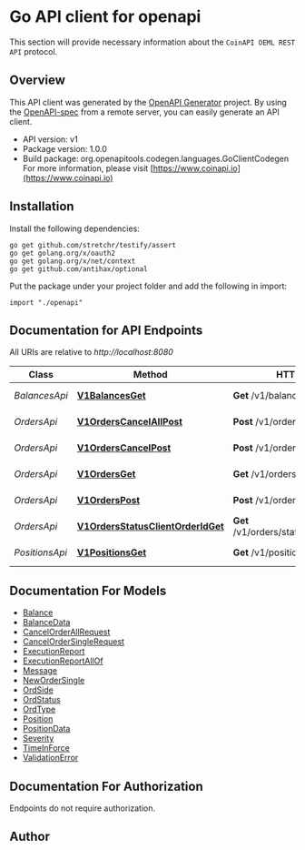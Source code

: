 # Go API client for openapi

This section will provide necessary information about the `CoinAPI OEML REST API` protocol.


## Overview
This API client was generated by the [OpenAPI Generator](https://openapi-generator.tech) project.  By using the [OpenAPI-spec](https://www.openapis.org/) from a remote server, you can easily generate an API client.

- API version: v1
- Package version: 1.0.0
- Build package: org.openapitools.codegen.languages.GoClientCodegen
For more information, please visit [https://www.coinapi.io](https://www.coinapi.io)

## Installation

Install the following dependencies:

```shell
go get github.com/stretchr/testify/assert
go get golang.org/x/oauth2
go get golang.org/x/net/context
go get github.com/antihax/optional
```

Put the package under your project folder and add the following in import:

```golang
import "./openapi"
```

## Documentation for API Endpoints

All URIs are relative to *http://localhost:8080*

Class | Method | HTTP request | Description
------------ | ------------- | ------------- | -------------
*BalancesApi* | [**V1BalancesGet**](docs/BalancesApi.md#v1balancesget) | **Get** /v1/balances | Get balances
*OrdersApi* | [**V1OrdersCancelAllPost**](docs/OrdersApi.md#v1orderscancelallpost) | **Post** /v1/orders/cancel/all | Cancel all orders
*OrdersApi* | [**V1OrdersCancelPost**](docs/OrdersApi.md#v1orderscancelpost) | **Post** /v1/orders/cancel | Cancel order
*OrdersApi* | [**V1OrdersGet**](docs/OrdersApi.md#v1ordersget) | **Get** /v1/orders | Get all orders
*OrdersApi* | [**V1OrdersPost**](docs/OrdersApi.md#v1orderspost) | **Post** /v1/orders | Create new order
*OrdersApi* | [**V1OrdersStatusClientOrderIdGet**](docs/OrdersApi.md#v1ordersstatusclientorderidget) | **Get** /v1/orders/status/{client_order_id} | Get order status
*PositionsApi* | [**V1PositionsGet**](docs/PositionsApi.md#v1positionsget) | **Get** /v1/positions | Get positions


## Documentation For Models

 - [Balance](docs/Balance.md)
 - [BalanceData](docs/BalanceData.md)
 - [CancelOrderAllRequest](docs/CancelOrderAllRequest.md)
 - [CancelOrderSingleRequest](docs/CancelOrderSingleRequest.md)
 - [ExecutionReport](docs/ExecutionReport.md)
 - [ExecutionReportAllOf](docs/ExecutionReportAllOf.md)
 - [Message](docs/Message.md)
 - [NewOrderSingle](docs/NewOrderSingle.md)
 - [OrdSide](docs/OrdSide.md)
 - [OrdStatus](docs/OrdStatus.md)
 - [OrdType](docs/OrdType.md)
 - [Position](docs/Position.md)
 - [PositionData](docs/PositionData.md)
 - [Severity](docs/Severity.md)
 - [TimeInForce](docs/TimeInForce.md)
 - [ValidationError](docs/ValidationError.md)


## Documentation For Authorization

 Endpoints do not require authorization.



## Author



